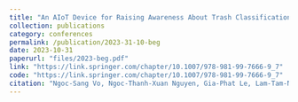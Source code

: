 ```yaml
---
title: "An AIoT Device for Raising Awareness About Trash Classification at Source"
collection: publications
category: conferences
permalink: /publication/2023-31-10-beg
date: 2023-10-31
paperurl: "files/2023-beg.pdf"
link: "https://link.springer.com/chapter/10.1007/978-981-99-7666-9_7"
code: "https://link.springer.com/chapter/10.1007/978-981-99-7666-9_7"
citation: "Ngoc-Sang Vo, Ngoc-Thanh-Xuan Nguyen, Gia-Phat Le, Lam-Tam-Nhu Nguyen, Ho Tri Khang, Tien-Phat Tran, and Hoang-Anh Pham. (2024). An AIoT Device for Raising Awareness About Trash Classification at Source. <i>Intelligent Systems and Data Science</i>."
---
```

